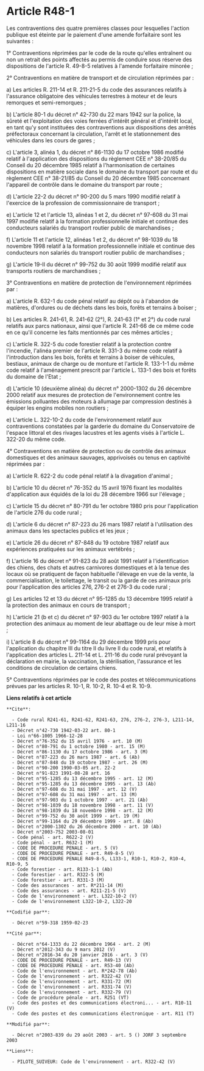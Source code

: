 # Article R48-1

Les contraventions des quatre premières classes pour lesquelles l'action publique est éteinte par le paiement d'une amende
forfaitaire sont les suivantes :

1° Contraventions réprimées par le code de la route qu'elles entraînent ou non un retrait des points affectés au permis de
conduire sous réserve des dispositions de l'article R. 49-8-5 relatives à l'amende forfaitaire minorée ;

2° Contraventions en matière de transport et de circulation réprimées par :

a) Les articles R. 211-14 et R. 211-21-5 du code des assurances relatifs à l'assurance obligatoire des véhicules terrestres à
moteur et de leurs remorques et semi-remorques ;

b) L'article 80-1 du décret n° 42-730 du 22 mars 1942 sur la police, la sûreté et l'exploitation des voies ferrées d'intérêt
général et d'intérêt local, en tant qu'y sont instituées des contraventions aux dispositions des arrêtés préfectoraux
concernant la circulation, l'arrêt et le stationnement des véhicules dans les cours de gares ;

c) L'article 3, alinéa 1, du décret n° 86-1130 du 17 octobre 1986 modifié relatif à l'application des dispositions du
règlement CEE n° 38-20/85 du Conseil du 20 décembre 1985 relatif à l'harmonisation de certaines dispositions en matière
sociale dans le domaine du transport par route et du règlement CEE n° 38-21/85 du Conseil du 20 décembre 1985 concernant
l'appareil de contrôle dans le domaine du transport par route ;

d) L'article 22-2 du décret n° 90-200 du 5 mars 1990 modifié relatif à l'exercice de la profession de commissionnaire de
transport ;

e) L'article 12 et l'article 13, alinéas 1 et 2, du décret n° 97-608 du 31 mai 1997 modifié relatif à la formation
professionnelle initiale et continue des conducteurs salariés du transport routier public de marchandises ;

f) L'article 11 et l'article 12, alinéas 1 et 2, du décret n° 98-1039 du 18 novembre 1998 relatif à la formation
professionnelle initiale et continue des conducteurs non salariés du transport routier public de marchandises ;

g) L'article 19-II du décret n° 99-752 du 30 août 1999 modifié relatif aux transports routiers de marchandises ;

3° Contraventions en matière de protection de l'environnement réprimées par :

a) L'article R. 632-1 du code pénal relatif au dépôt ou à l'abandon de matières, d'ordures ou de déchets dans les bois,
forêts et terrains à boiser ;

b) Les articles R. 241-61, R. 241-62 (2°), R. 241-63 (1° et 2°) du code rural relatifs aux parcs nationaux, ainsi que
l'article R. 241-66 de ce même code en ce qu'il concerne les faits mentionnés par ces mêmes articles ;

c) L'article R. 322-5 du code forestier relatif à la protection contre l'incendie, l'alinéa premier de l'article R. 331-3 du
même code relatif à l'introduction dans les bois, forêts et terrains à boiser de véhicules, bestiaux, animaux de charge ou de
monture et l'article R. 133-1-1 du même code relatif à l'aménagement prescrit par l'article L. 133-1 des bois et forêts du
domaine de l'Etat ;

d) L'article 10 (deuxième alinéa) du décret n° 2000-1302 du 26 décembre 2000 relatif aux mesures de protection de
l'environnement contre les émissions polluantes des moteurs à allumage par compression destinés à équiper les engins mobiles
non routiers ;

e) L'article L. 322-10-2 du code de l'environnement relatif aux contraventions constatées par la garderie du domaine du
Conservatoire de l'espace littoral et des rivages lacustres et les agents visés à l'article L. 322-20 du même code.

4° Contraventions en matière de protection ou de contrôle des animaux domestiques et des animaux sauvages, apprivoisés ou
tenus en captivité réprimées par :

a) L'article R. 622-2 du code pénal relatif à la divagation d'animal ;

b) L'article 10 du décret n° 76-352 du 15 avril 1976 fixant les modalités d'application aux équidés de la loi du 28 décembre
1966 sur l'élevage ;

c) L'article 15 du décret n° 80-791 du 1er octobre 1980 pris pour l'application de l'article 276 du code rural ;

d) L'article 6 du décret n° 87-223 du 26 mars 1987 relatif à l'utilisation des animaux dans les spectacles publics et les
jeux ;

e) L'article 26 du décret n° 87-848 du 19 octobre 1987 relatif aux expériences pratiquées sur les animaux vertébrés ;

f) L'article 16 du décret n° 91-823 du 28 août 1991 relatif à l'identification des chiens, des chats et autres carnivores
domestiques et à la tenue des locaux où se pratiquent de façon habituelle l'élevage en vue de la vente, la commercialisation,
le toilettage, le transit ou la garde de ces animaux pris pour l'application des articles 276, 276-2 et 276-3 du code rural ;

g) Les articles 12 et 13 du décret n° 95-1285 du 13 décembre 1995 relatif à la protection des animaux en cours de transport ;

h) L'article 21 (b et c) du décret n° 97-903 du 1er octobre 1997 relatif à la protection des animaux au moment de leur
abattage ou de leur mise à mort ;

i) L'article 8 du décret n° 99-1164 du 29 décembre 1999 pris pour l'application du chapitre III du titre II du livre II du
code rural, et relatifs à l'application des articles L. 211-14 et L. 211-16 du code rural prévoyant la déclaration en mairie,
la vaccination, la stérilisation, l'assurance et les conditions de circulation de certains chiens.

5° Contraventions réprimées par le code des postes et télécommunications prévues par les articles R. 10-1, R. 10-2, R. 10-4
et R. 10-9.

**Liens relatifs à cet article**

	**Cite**:

	  - Code rural R241-61, R241-62, R241-63, 276, 276-2, 276-3, L211-14, L211-16
	  - Décret n°42-730 1942-03-22 art. 80-1
	  - Loi n°66-1005 1966-12-28
	  - Décret n°76-352 du 15 avril 1976 - art. 10 (M)
	  - Décret n°80-791 du 1 octobre 1980 - art. 15 (M)
	  - Décret n°86-1130 du 17 octobre 1986 - art. 3 (M)
	  - Décret n°87-223 du 26 mars 1987 - art. 6 (Ab)
	  - Décret n°87-848 du 19 octobre 1987 - art. 26 (M)
	  - Décret n°90-200 1990-03-05 art. 22-2
	  - Décret n°91-823 1991-08-28 art. 16
	  - Décret n°95-1285 du 13 décembre 1995 - art. 12 (M)
	  - Décret n°95-1285 du 13 décembre 1995 - art. 13 (Ab)
	  - Décret n°97-608 du 31 mai 1997 - art. 12 (V)
	  - Décret n°97-608 du 31 mai 1997 - art. 13 (M)
	  - Décret n°97-903 du 1 octobre 1997 - art. 21 (Ab)
	  - Décret n°98-1039 du 18 novembre 1998 - art. 11 (V)
	  - Décret n°98-1039 du 18 novembre 1998 - art. 12 (M)
	  - Décret n°99-752 du 30 août 1999 - art. 19 (M)
	  - Décret n°99-1164 du 29 décembre 1999 - art. 8 (Ab)
	  - Décret n°2000-1302 du 26 décembre 2000 - art. 10 (Ab)
	  - Décret n°2003-752 2003-08-01
	  - Code pénal - art. R622-2 (V)
	  - Code pénal - art. R632-1 (M)
	  - CODE DE PROCEDURE PENALE - art. 5 (V)
	  - CODE DE PROCEDURE PENALE - art. R49-8-5 (V)
	  - CODE DE PROCEDURE PENALE R49-8-5, L133-1, R10-1, R10-2, R10-4, R10-9, 5
	  - Code forestier - art. R133-1-1 (Ab)
	  - Code forestier - art. R322-5 (M)
	  - Code forestier - art. R331-3 (M)
	  - Code des assurances - art. R*211-14 (M)
	  - Code des assurances - art. R211-21-5 (V)
	  - Code de l'environnement - art. L322-10-2 (V)
	  - Code de l'environnement L322-10-2, L322-20

	**Codifié par**:

	  - Décret n°59-318 1959-02-23

	**Cité par**:

	  - Décret n°64-1333 du 22 décembre 1964 - art. 2 (M)
	  - Décret n°2012-343 du 9 mars 2012 (V)
	  - Décret n°2016-34 du 20 janvier 2016 - art. 3 (V)
	  - CODE DE PROCEDURE PENALE - art. R49-13 (V)
	  - CODE DE PROCEDURE PENALE - art. R53-40 (Ab)
	  - Code de l'environnement - art. R*242-78 (Ab)
	  - Code de l'environnement - art. R322-42 (V)
	  - Code de l'environnement - art. R331-72 (M)
	  - Code de l'environnement - art. R331-74 (V)
	  - Code de l'environnement - art. R332-79 (V)
	  - Code de procédure pénale - art. R251 (VT)
	  - Code des postes et des communications électroni... - art. R10-11 (V)
	  - Code des postes et des communications électronique - art. R11 (T)

	**Modifié par**:

	  - Décret n°2003-839 du 29 août 2003 - art. 5 () JORF 3 septembre 2003

	**Liens**:

	  - PILOTE_SUIVEUR: Code de l'environnement - art. R322-42 (V)
